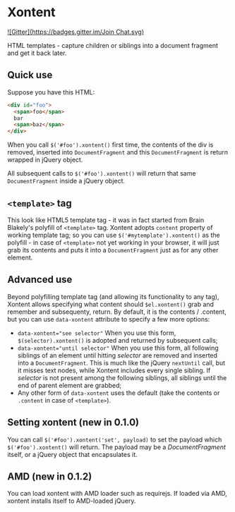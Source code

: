 Xontent
=======
[![Gitter](https://badges.gitter.im/Join Chat.svg)](https://gitter.im/herby/xontent?utm_source=badge&utm_medium=badge&utm_campaign=pr-badge&utm_content=badge)

HTML templates - capture children or siblings into a document fragment and get it back later.

Quick use
----

Suppose you have this HTML:

```html
<div id="foo">
  <span>foo</span>
  bar
  <span>baz</span>
</div>
```

When you call `$('#foo').xontent()` first time, the contents
of the div is removed, inserted into `DocumentFragment` and
this `DocumentFragment` is return wrapped in jQuery object.

All subsequent calls to `$('#foo').xontent()` will return that same
`DocumentFragment` inside a jQuery object.

`<template>` tag
----

This look like HTML5 template tag - it was in fact started
from Brain Blakely's polyfill of `<template>` tag. Xontent
adopts `content` property of working template tag; so you
can use `$('#mytemplate').xontent()` as the polyfill -
in case of `<template>` not yet working in your browser,
it will just grab its contents and puts it into a `DocumentFragment`
just as for any other element.

Advanced use
----

Beyond polyfilling template tag (and allowing its functionality
to any tag), Xontent allows specifying what content should
`$el.xontent()` grab and remember and subsequenty, return.
By default, it is the contents / .content, but you can use
`data-xontent` attribute to specify a few more options:

 - `data-xontent="see selector"` When you use this form,
	`$(selector).xontent()` is adopted and returned by subsequent calls;
 - `data-xontent="until selector"` When you use this form,
 	all following siblings of an element until hitting _selector_
 	are removed and inserted into a `DocumentFragment`.
 	This is much like the jQuery `nextUntil` call, but it misses text nodes,
 	while Xontent includes every single sibling. If _selector_
 	is not present among the following siblings, all siblings until
 	the end of parent element are grabbed;
 - Any other form of `data-xontent` uses the default
 	(take the contents or `.content` in case of `<template>`).

Setting xontent (new in 0.1.0)
----

You can call `$('#foo').xontent('set', payload)` to set the payload
which `$('#foo').xontent()` will return.
The payload may be a _DocumentFragment_ itself,
or a jQuery object that encapsulates it.

AMD (new in 0.1.2)
----

You can load xontent with AMD loader such as requirejs.
If loaded via AMD, xontent installs itself to AMD-loaded jQuery.

